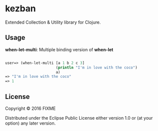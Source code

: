 # kezban

Extended Collection & Utility library for Clojure.

## Usage

**when-let-multi**: Multiple binding version of **when-let**

```clojure

user=> (when-let-multi [a 1 b 2 c 3]
                       (println "I'm in love with the coco")
                       a)
=> "I'm in love with the coco"
=> 1                      

```

## License

Copyright © 2016 FIXME

Distributed under the Eclipse Public License either version 1.0 or (at
your option) any later version.
